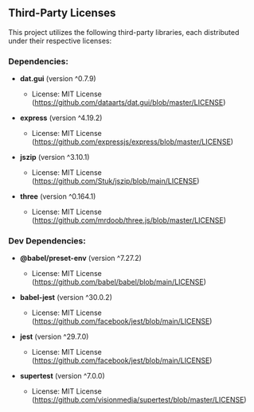 ## Third-Party Licenses

This project utilizes the following third-party libraries, each distributed under their respective licenses:

### Dependencies:

- **dat.gui** (version ^0.7.9)
  - License: MIT License (https://github.com/dataarts/dat.gui/blob/master/LICENSE)

- **express** (version ^4.19.2)
  - License: MIT License (https://github.com/expressjs/express/blob/master/LICENSE)

- **jszip** (version ^3.10.1)
  - License: MIT License (https://github.com/Stuk/jszip/blob/main/LICENSE)

- **three** (version ^0.164.1)
  - License: MIT License (https://github.com/mrdoob/three.js/blob/master/LICENSE)

### Dev Dependencies:

- **@babel/preset-env** (version ^7.27.2)
  - License: MIT License (https://github.com/babel/babel/blob/main/LICENSE)

- **babel-jest** (version ^30.0.2)
  - License: MIT License (https://github.com/facebook/jest/blob/main/LICENSE)

- **jest** (version ^29.7.0)
  - License: MIT License (https://github.com/facebook/jest/blob/main/LICENSE)

- **supertest** (version ^7.0.0)
  - License: MIT License (https://github.com/visionmedia/supertest/blob/master/LICENSE)
